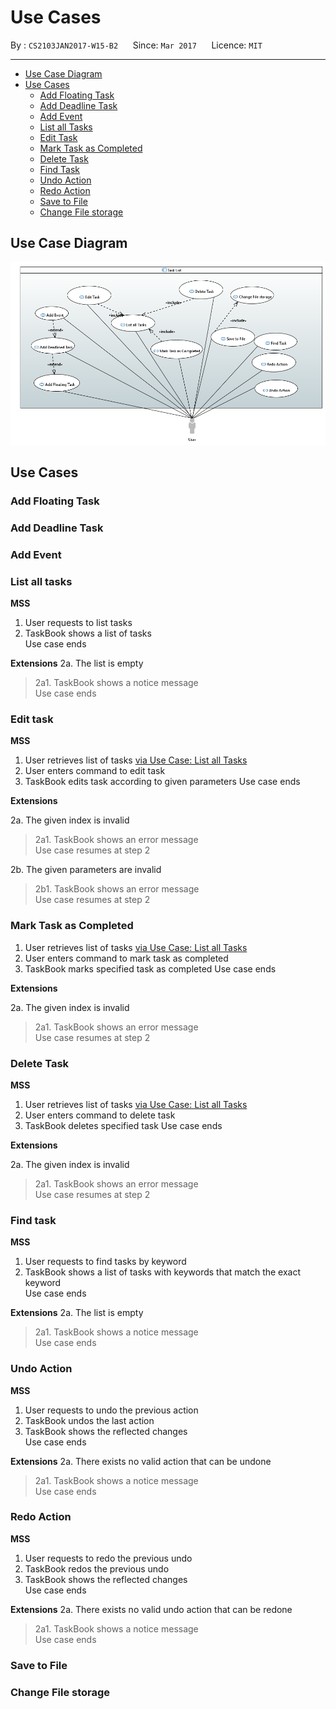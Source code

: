 # Use Cases

By : `CS2103JAN2017-W15-B2`  &nbsp;&nbsp;&nbsp;&nbsp; Since: `Mar 2017`  &nbsp;&nbsp;&nbsp;&nbsp; Licence: `MIT`

---

- [Use Case Diagram](#use-case-diagram)
- [Use Cases](#use-cases-1)
    - [Add Floating Task](#add-floating-task)
    - [Add Deadline Task](#add-deadline-task)
    - [Add Event](#add-event)
    - [List all Tasks](#list-all-tasks)
    - [Edit Task](#edit-task)
    - [Mark Task as Completed](#mark-task-as-completed)
    - [Delete Task](#delete-task)
    - [Find Task](#find-task)
    - [Undo Action](#undo-action)
    - [Redo Action](#redo-action)
    - [Save to File](#save-to-file)
    - [Change File storage](#change-file-storage)

## Use Case Diagram

![Use Case Diagram](diagrams/Use_Case_Diagram.PNG)

## Use Cases

### Add Floating Task

### Add Deadline Task

### Add Event

### List all tasks

**MSS**

1. User requests to list tasks
2. TaskBook shows a list of tasks <br>
Use case ends

**Extensions**
2a. The list is empty
> 2a1. TaskBook shows a notice message <br>
  Use case ends

### Edit task

**MSS**

1. User retrieves list of tasks [via Use Case: List all Tasks](#list-all-tasks)
2. User enters command to edit task
3. TaskBook edits task according to given parameters
Use case ends

**Extensions**

2a. The given index is invalid

> 2a1. TaskBook shows an error message <br>
  Use case resumes at step 2

2b. The given parameters are invalid

 > 2b1. TaskBook shows an error message <br>
  Use case resumes at step 2

### Mark Task as Completed

1. User retrieves list of tasks [via Use Case: List all Tasks](#list-all-tasks)
2. User enters command to mark task as completed
3. TaskBook marks specified task as completed
Use case ends

**Extensions**

2a. The given index is invalid

> 2a1. TaskBook shows an error message <br>
  Use case resumes at step 2

### Delete Task

**MSS**

1. User retrieves list of tasks [via Use Case: List all Tasks](#list-all-tasks)
2. User enters command to delete task
3. TaskBook deletes specified task
Use case ends

**Extensions**

2a. The given index is invalid

> 2a1. TaskBook shows an error message <br>
  Use case resumes at step 2

### Find task

**MSS**

1. User requests to find tasks by keyword
2. TaskBook shows a list of tasks with keywords that match the exact keyword <br>
Use case ends

**Extensions**
2a. The list is empty
> 2a1. TaskBook shows a notice message <br>
  Use case ends

### Undo Action

**MSS**

1. User requests to undo the previous action
2. TaskBook undos the last action
3. TaskBook shows the reflected changes <br>
Use case ends

**Extensions**
2a. There exists no valid action that can be undone
> 2a1. TaskBook shows a notice message <br>
  Use case ends

### Redo Action

**MSS**

1. User requests to redo the previous undo
2. TaskBook redos the previous undo
3. TaskBook shows the reflected changes <br>
Use case ends

**Extensions**
2a. There exists no valid undo action that can be redone
> 2a1. TaskBook shows a notice message <br>
  Use case ends

### Save to File

### Change File storage
